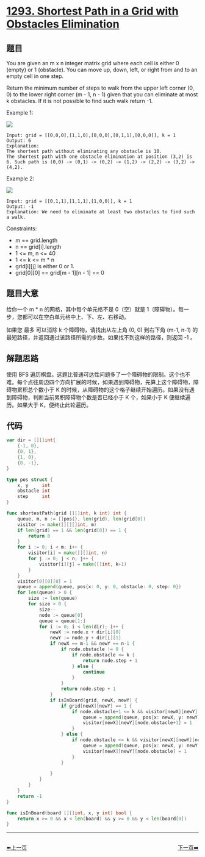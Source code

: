 # [1293. Shortest Path in a Grid with Obstacles Elimination](https://leetcode.com/problems/shortest-path-in-a-grid-with-obstacles-elimination/)



## 题目

You are given an m x n integer matrix grid where each cell is either 0 (empty) or 1 (obstacle). You can move up, down, left, or right from and to an empty cell in one step.

Return the minimum number of steps to walk from the upper left corner (0, 0) to the lower right corner (m - 1, n - 1) given that you can eliminate at most k obstacles. If it is not possible to find such walk return -1.



Example 1:


![](https://assets.leetcode.com/uploads/2021/09/30/short1-grid.jpg)
 

```
Input: grid = [[0,0,0],[1,1,0],[0,0,0],[0,1,1],[0,0,0]], k = 1
Output: 6
Explanation: 
The shortest path without eliminating any obstacle is 10.
The shortest path with one obstacle elimination at position (3,2) is 6. Such path is (0,0) -> (0,1) -> (0,2) -> (1,2) -> (2,2) -> (3,2) -> (4,2).
```

Example 2:

![](https://assets.leetcode.com/uploads/2021/09/30/short2-grid.jpg)

```
Input: grid = [[0,1,1],[1,1,1],[1,0,0]], k = 1
Output: -1
Explanation: We need to eliminate at least two obstacles to find such a walk.
```

Constraints:

- m == grid.length
- n == grid[i].length
- 1 <= m, n <= 40
- 1 <= k <= m * n
- grid[i][j] is either 0 or 1.
- grid[0][0] == grid[m - 1][n - 1] == 0



## 题目大意

给你一个 m * n 的网格，其中每个单元格不是 0（空）就是 1（障碍物）。每一步，您都可以在空白单元格中上、下、左、右移动。

如果您 最多 可以消除 k 个障碍物，请找出从左上角 (0, 0) 到右下角 (m-1, n-1) 的最短路径，并返回通过该路径所需的步数。如果找不到这样的路径，则返回 -1 。


## 解题思路

使用 BFS 遍历棋盘。这题比普通可达性问题多了一个障碍物的限制。这个也不难。每个点往周边四个方向扩展的时候，如果遇到障碍物，先算上这个障碍物，障碍物累积总个数小于 K 的时候，从障碍物的这个格子继续开始遍历。如果没有遇到障碍物，判断当前累积障碍物个数是否已经小于 K 个，如果小于 K 便继续遍历。如果大于 K，便终止此轮遍历。

## 代码

```go
var dir = [][]int{
	{-1, 0},
	{0, 1},
	{1, 0},
	{0, -1},
}

type pos struct {
	x, y     int
	obstacle int
	step     int
}

func shortestPath(grid [][]int, k int) int {
	queue, m, n := []pos{}, len(grid), len(grid[0])
	visitor := make([][][]int, m)
	if len(grid) == 1 && len(grid[0]) == 1 {
		return 0
	}
	for i := 0; i < m; i++ {
		visitor[i] = make([][]int, n)
		for j := 0; j < n; j++ {
			visitor[i][j] = make([]int, k+1)
		}
	}
	visitor[0][0][0] = 1
	queue = append(queue, pos{x: 0, y: 0, obstacle: 0, step: 0})
	for len(queue) > 0 {
		size := len(queue)
		for size > 0 {
			size--
			node := queue[0]
			queue = queue[1:]
			for i := 0; i < len(dir); i++ {
				newX := node.x + dir[i][0]
				newY := node.y + dir[i][1]
				if newX == m-1 && newY == n-1 {
					if node.obstacle != 0 {
						if node.obstacle <= k {
							return node.step + 1
						} else {
							continue
						}
					}
					return node.step + 1
				}
				if isInBoard(grid, newX, newY) {
					if grid[newX][newY] == 1 {
						if node.obstacle+1 <= k && visitor[newX][newY][node.obstacle+1] != 1 {
							queue = append(queue, pos{x: newX, y: newY, obstacle: node.obstacle + 1, step: node.step + 1})
							visitor[newX][newY][node.obstacle+1] = 1
						}
					} else {
						if node.obstacle <= k && visitor[newX][newY][node.obstacle] != 1 {
							queue = append(queue, pos{x: newX, y: newY, obstacle: node.obstacle, step: node.step + 1})
							visitor[newX][newY][node.obstacle] = 1
						}
					}

				}
			}
		}
	}
	return -1
}

func isInBoard(board [][]int, x, y int) bool {
	return x >= 0 && x < len(board) && y >= 0 && y < len(board[0])
}
```


----------------------------------------------
<div style="display: flex;justify-content: space-between;align-items: center;">
<p><a href="https://books.halfrost.com/leetcode/ChapterFour/1200~1299/1290.Convert-Binary-Number-in-a-Linked-List-to-Integer/">⬅️上一页</a></p>
<p><a href="https://books.halfrost.com/leetcode/ChapterFour/1200~1299/1295.Find-Numbers-with-Even-Number-of-Digits/">下一页➡️</a></p>
</div>

